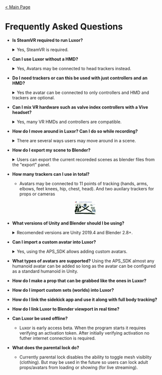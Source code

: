 [< Main Page](https://github.com/guiglass/LUXOR/blob/gh-pages/index.md)

# Frequently Asked Questions


- **Is SteamVR required to run Luxor?**
  <details><summary>Yes, SteamVR is required.</summary>
 
	SteamVR is needed for tracker support and for interaction with props and scenes. *However many non-SteamVR HMDs and controllers are supported and can be used with SteamVR (Oculus, WMR, Kinect)*.
	  
	*it is possible to use some basic features on a PC with only a Oculus Quest 2 HMD and no SteamVR.*
  
   </details>



- **Can I use Luxor without a HMD?**
  <details><summary>Yes, Avatars may be connected to head trackers instead.</summary>
	It is possible to connect the avatar to a head tracker without the need for an HMD. This can be acomplished by configuring a tracker to function as a head tracker in the Tracer Setup menu:
	<p align="center">
	<a href="/img/tracker setup.png">
	 <img width="15%" height="15%" src="/img/tracker setup.png">
	</a>
	</p>
   </details>
- **Do I need trackers or can this be used with just controllers and an HMD?**
  <details><summary>Yes the avatar can be connected to only controllers and HMD and trackers are optional.</summary>
	There is basic locomotion for animating the avatar's lower body if no feet or hip trackers are preset or the avatar may be locked for standing or sitting in place. 
   </details>
- **Can I mix VR hardware such as valve index controllers with a Vive headset?**
  <details><summary>Yes, many VR HMDs and controllers are compatible.</summary>
	Users may mix controllers such as Knuckles, Vive wands, Oculus touch and WMR (using SteamVR).
   </details>
- **How do I move around in Luxor? Can I do so while recording?**
  <details><summary>There are several ways users may move around in a scene.</summary>
	Some controls are located in the main menu for moving, rotating or scaling the avatar:
	<p align="center">
	<a href="/img/slew controls.png">
	 <img width="15%" height="15%" src="/img/slew controls.png">
	</a>
	</p>
	<p align="center">
	This panel is hidden during recording.
	</p>

	- Superhero fly mode may be enabled during recording, and when used in combination with raycast floor the avatar will remain attached to any floor but can be moved in the direction the user is pointing.
	<p align="center">
	<a href="/img/slew fly.png">
	 <img width="15%" height="15%" src="/img/slew fly.png">
	</a>
	</p>

	- The Sidekick app also has simplified controls for positioning the avatar in the scene remotely:
	<p align="center">
	<a href="/img/sidekick slew controls.png">
	 <img width="15%" height="15%" src="/img/sidekick slew controls.png">
	</a>
	</p>
   </details>
- **How do I export my scene to Blender?**
  <details><summary>Users can export the current recoreded scenes as blender files from the "export" panel.</summary>
	To export the current mocap and scene to Blender locate the *export* panel and enter a folder name where the files will be written and then pressing *export*:
	<p align="center">
	<a href="/img/panel ui export.png">
	 <img width="15%" height="15%" src="/img/panel ui export.png">
	</a>
	</p>

	- The menu in VR also provids an *export* panel and can be used to export the current scene to Blener files:
	<p align="center">
	<a href="/img/panel vr export.png">
	 <img width="15%" height="15%" src="/img/panel vr export.png">
	</a>
	</p>
   </details>  
- **How many trackers can I use in total?**
  - Avatars may be connected to 11 points of tracking (hands, arms, elbows, feet knees, hip, chest, head). And two auxilary trackers for props or cameras
  <p align="center">
  <a href="/img/mocap_suit.jpg">
     <img width="15%" height="15%" src="/img/mocap_suit.jpg">
  </a>
  </p>
- **What versions of Unity and Blender should I be using?**
  <details><summary>Recomended versions are Unity 2019.4 and Blender 2.8+.</summary>
	- It's recomended to use Unity 2019.4 with the APS_SDK however other versions are compatible and the APS_SDK can be used with Unity 2018.4.20f1 (for backwards compatibility with vrchat). *The APS_SDK is not compatible with Unity 2020!*
	- Using Blender 2.8 is recomended, however 2.79 is mostly supported.
   </details>
- **Can I import a custom avatar into Luxor?**
  <details><summary>Yes, using the APS_SDK allows adding custom avatars.</summary>
	The APS_SDK allows adding avatars to Luxor using modles from either .fbx or .blend files: 
	<p align="center">
	<a href="https://youtu.be/oEwkhIr4ffw">
		<img width="15%" height="15%" src="http://i3.ytimg.com/vi/oEwkhIr4ffw/maxresdefault.jpg">
	</a>
	</p>
	
   </details>
- **What types of avatars are supported?**
	Using the APS_SDK almost any humanoid avatar can be added so long as the avatar can be configured as a standard humanoid in Unity.

- **How do I make a prop that can be grabbed like the ones in Luxor?**

- **How do I import custom sets (worlds) into Luxor?**

- **How do I link the sidekick app and use it along with full body tracking?**

- **How do I link Luxor to Blender viewport in real time?**

- **Can Luxor be used offline?**
  - Luxor is early access beta. When the program starts it requires verifying an activation token. After initially verifying activation no futher internet connection is required.
  
- **What does the parental lock do?**
  - Currently parental lock disables the ability to toggle mesh visiblity (clothing). But may be used in the future so users can lock adult props/avatars from loading or showing (for live streaming). 
